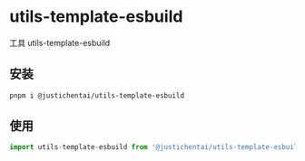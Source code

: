 # utils-template-esbuild

工具 utils-template-esbuild

## 安装

```bash
pnpm i @justichentai/utils-template-esbuild
```

## 使用

```ts
import utils-template-esbuild from '@justichentai/utils-template-esbuild'

```
